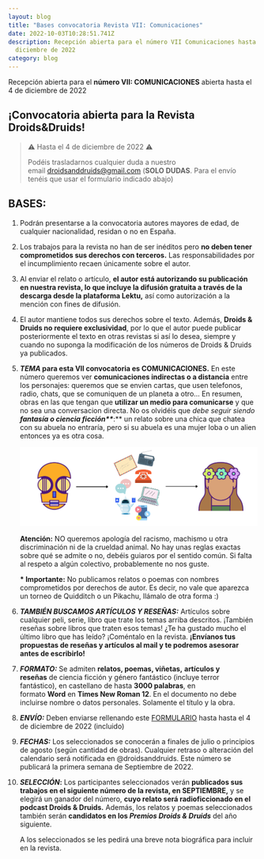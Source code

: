 ```yaml
---
layout: blog
title: "Bases convocatoria Revista VII: Comunicaciones"
date: 2022-10-03T10:28:51.741Z
description: Recepción abierta para el número VII Comunicaciones hasta el 4 de
  diciembre de 2022
category: blog
---
```

Recepción abierta para el **número VII: COMUNICACIONES** abierta hasta el 4 de diciembre de 2022

## ¡Convocatoria abierta para la Revista Droids&Druids!

> ⚠️ Hasta el 4 de diciembre de 2022 ⚠️
>
> Podéis trasladarnos cualquier duda a nuestro email [droidsanddruids@gmail.com](mailto:droidsanddruids@gmail.com) (**SOLO DUDAS**. Para el envío tenéis que usar el formulario indicado abajo)

## BASES:

1. Podrán presentarse a la convocatoria autores mayores de edad, de cualquier nacionalidad, residan o no en España.
2. Los trabajos para la revista no han de ser inéditos pero **no deben tener comprometidos sus derechos con terceros.** Las responsabilidades por el incumplimiento recaen únicamente sobre el autor.
3. Al enviar el relato o artículo, **el autor está autorizando su publicación en nuestra revista, lo que incluye la difusión gratuita a través de la descarga desde la plataforma Lektu,** así como autorización a la mención con fines de difusión.
4. El autor mantiene todos sus derechos sobre el texto. Además, **Droids & Druids no requiere exclusividad**, por lo que el autor puede publicar posteriormente el texto en otras revistas si así lo desea, siempre y cuando no suponga la modificación de los números de Droids & Druids ya publicados.
5. ***TEMA* para esta VII convocatoria es COMUNICACIONES.** En este número queremos ver **comunicaciones indirectas o a distancia** entre los personajes: queremos que se envien cartas, que usen telefonos, radio, chats, que se comuniquen de un planeta a otro... En resumen, obras en las que tengan que **utilizar un medio para comunicarse** y que no sea una conversacion directa. No os olvidéis que *debe seguir siendo **fantasía o ciencia ficción\*\****:\*\* un relato sobre una chica que chatea con su abuela no entraría, pero si su abuela es una mujer loba o un alien entonces ya es otra cosa.

   ![un droide a la izquierda enviando un mensaje por carta, radio, telefono, ordenador hasta el destinatario druida a la derecha](/public/images/medios-small.png)

   **Atención:** NO queremos apología del racismo, machismo u otra discriminación ni de la crueldad animal. No hay unas reglas exactas sobre qué se admite o no, debéis guiaros por el sentido común. Si falta al respeto a algún colectivo, probablemente no nos guste.

   **\* Importante:** No publicamos relatos o poemas con nombres comprometidos por derechos de autor. Es decir, no vale que aparezca un torneo de Quidditch o un Pikachu, llámalo de otra forma :)
6. ***TAMBIÉN BUSCAMOS ARTÍCULOS Y RESEÑAS:*** Artículos sobre cualquier peli, serie, libro que trate los temas arriba descritos. ¡También reseñas sobre libros que traten esos temas! ¿Te ha gustado mucho el último libro que has leído? ¡Coméntalo en la revista. **¡Envíanos tus propuestas de reseñas y artículos al mail y te podremos asesorar antes de escribirlo!**
7. ***FORMATO:*** Se admiten **relatos, poemas, viñetas,** **artículos y reseñas** de ciencia ficción y género fantástico (incluye terror fantástico), en castellano de hasta **3000 palabras**, en formato **Word** en **Times New Roman 12**. En el documento no debe incluirse nombre o datos personales. Solamente el título y la obra.
8. ***ENVÍO:*** Deben enviarse rellenando este [FORMULARIO](https://forms.gle/XTYqTBhMuzwx62W26) hasta hasta el 4 de diciembre de 2022 (incluido)
9. ***FECHAS:*** Los seleccionados se conocerán a finales de julio o principios de agosto (según cantidad de obras). Cualquier retraso o alteración del calendario será notificada en @droidsanddruids. Este número se publicará la primera semana de Septiembre de 2022.
10. ***SELECCIÓN*:** Los participantes seleccionados verán **publicados sus trabajos en el siguiente número de la revista, en SEPTIEMBRE,** y  se elegirá un ganador del número, **cuyo relato será radioficcionado en el podcast Droids & Druids.** Además, los relatos y poemas seleccionados también serán **candidatos en los *Premios Droids & Druids*** del año siguiente.

    A los seleccionados se les pedirá una breve nota biográfica para incluir en la revista.